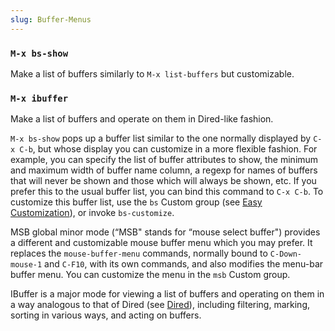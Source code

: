 ```yaml
---
slug: Buffer-Menus
---
```


### `M-x bs-show`

Make a list of buffers similarly to `M-x list-buffers` but customizable.

### `M-x ibuffer`

Make a list of buffers and operate on them in Dired-like fashion.

`M-x bs-show` pops up a buffer list similar to the one normally displayed by `C-x C-b`, but whose display you can customize in a more flexible fashion. For example, you can specify the list of buffer attributes to show, the minimum and maximum width of buffer name column, a regexp for names of buffers that will never be shown and those which will always be shown, etc. If you prefer this to the usual buffer list, you can bind this command to `C-x C-b`. To customize this buffer list, use the `bs` Custom group (see [Easy Customization](Easy-Customization)), or invoke `bs-customize`.

MSB global minor mode (“MSB" stands for “mouse select buffer") provides a different and customizable mouse buffer menu which you may prefer. It replaces the `mouse-buffer-menu` commands, normally bound to `C-Down-mouse-1` and `C-F10`, with its own commands, and also modifies the menu-bar buffer menu. You can customize the menu in the `msb` Custom group.

IBuffer is a major mode for viewing a list of buffers and operating on them in a way analogous to that of Dired (see [Dired](Dired)), including filtering, marking, sorting in various ways, and acting on buffers.
